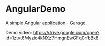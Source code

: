 # AngularDemo
A simple Angular application - Garage.

Demo video: 
https://drive.google.com/open?id=1ztvt6Myzic4kNXz7HmgnEwGFq0rfbBk8
